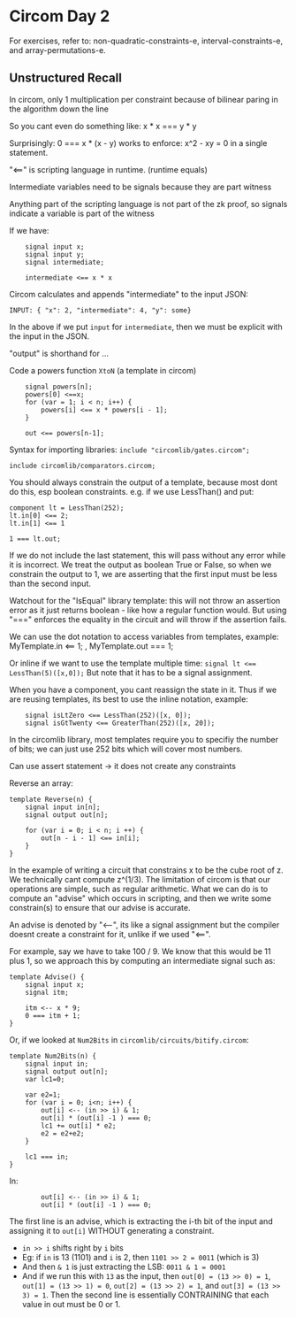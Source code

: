 # Circom Day 2

For exercises, refer to: non-quadratic-constraints-e, interval-constraints-e, and array-permutations-e.

## Unstructured Recall

In circom, only 1 multiplication per constraint because of bilinear paring in the algorithm down the line

So you cant even do something like: x * x === y * y

Surprisingly:  0 === x * (x - y) works to enforce: x^2 - xy = 0 in a single statement.

"<==" is scripting language in runtime. (runtime equals)

Intermediate variables need to be signals because they are part witness

Anything part of the scripting language is not part of the zk proof, so signals indicate
a variable is part of the witness

If we have:
```
    signal input x;
    signal input y;
    signal intermediate;

    intermediate <== x * x
```
Circom calculates and appends "intermediate" to the input JSON:
```
INPUT: { "x": 2, "intermediate": 4, "y": some}
```
In the above if we put `input` for `intermediate`, then we must be explicit with the input in the JSON.

"output" is shorthand for ...

Code a powers function `XtoN` (a template in circom)
```
    signal powers[n];
    powers[0] <==x;
    for (var = 1; i < n; i++) {
        powers[i] <== x * powers[i - 1];
    }

    out <== powers[n-1];
```
Syntax for importing libraries:
`include "circomlib/gates.circom";`

`include circomlib/comparators.circom;`

You should always constrain the output of a template, because most dont do this, esp boolean constraints.
e.g. if we use LessThan() and put:
```
component lt = LessThan(252);
lt.in[0] <== 2;
lt.in[1] <== 1

1 === lt.out;
```
If we do not include the last statement, this will pass without any error while it is incorrect.
We treat the output as boolean True or False, so when we constrain the output to 1, we are
asserting that the first input must be less than the second input.

Watchout for the "IsEqual" library template: this will not throw an assertion error as it just 
returns boolean - like how a regular function would.
But using "===" enforces the equality in the circuit and will throw if the assertion fails.

We can use the dot notation to access variables from templates,
example: MyTemplate.in <== 1; , MyTemplate.out === 1;

Or inline if we want to use the template multiple time: 
`signal lt <== LessThan(5)([x,0]);`
But note that it has to be a signal assignment.

When you have a component, you cant reassign the state in it. Thus if we are reusing templates,
its best to use the inline notation, example:
```
    signal isLtZero <== LessThan(252)([x, 0]);
    signal isGtTwenty <== GreaterThan(252)([x, 20]);
```

In the circomlib library, most templates require you to specifiy the number of bits; we can just use 252 bits
which will cover most numbers.

Can use assert statement -> it does not create any constraints

Reverse an array:
```
template Reverse(n) {
    signal input in[n];
    signal output out[n];

    for (var i = 0; i < n; i ++) {
        out[n - i - 1] <== in[i];
    }
}
```

In the example of writing a circuit that constrains x to be the cube root of z.
We technically cant compute z^(1/3). The limitation of circom is that our operations are simple,
such as regular arithmetic. What we can do is to compute an "advise" which occurs in scripting, and then
we write some constrain(s) to ensure that our advise is accurate.

An advise is denoted by "<--", its like a signal assignment but the compiler doesnt create a constraint
for it, unlike if we used "<==".

For example, say we have to take 100 / 9. We know that this would be 11 plus 1, so we approach this by
computing an intermediate signal such as:
```
template Advise() {
    signal input x;
    signal itm;

    itm <-- x * 9;
    0 === itm + 1;
}
```

Or, if we looked at `Num2Bits` in `circomlib/circuits/bitify.circom`:
```
template Num2Bits(n) {
    signal input in;
    signal output out[n];
    var lc1=0;

    var e2=1;
    for (var i = 0; i<n; i++) {
        out[i] <-- (in >> i) & 1;
        out[i] * (out[i] -1 ) === 0;
        lc1 += out[i] * e2;
        e2 = e2+e2;
    }

    lc1 === in;
}
```
In:
```
        out[i] <-- (in >> i) & 1;
        out[i] * (out[i] -1 ) === 0;
```
The first line is an advise, which is extracting the i-th bit of the input and assigning it to `out[i]`
WITHOUT generating a constraint.
- `in >> i` shifts right by `i` bits
- Eg: if `in` is 13 (1101) and `i` is 2, then `1101 >> 2 = 0011` (which is 3)
- And then `& 1` is just extracting the LSB: `0011 & 1 = 0001`
- And if we run this with `13` as the input, then `out[0] = (13 >> 0) = 1`, `out[1] = (13 >> 1) = 0`,
  `out[2] = (13 >> 2) = 1`, and `out[3] = (13 >> 3) = 1`.
Then the second line is essentially CONTRAINING that each value in out must be 0 or 1.
